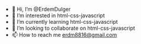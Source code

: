 - 👋 Hi, I’m @ErdemDulger
- 👀 I’m interested in html-css-javascript
- 🌱 I’m currently learning html-css-javascript
- 💞️ I’m looking to collaborate on html-css-javascript
- 📫 How to reach me erdm8816@gmail.com

<!---
ErdemDulger/ErdemDulger is a ✨ special ✨ repository because its `README.md` (this file) appears on your GitHub profile.
You can click the Preview link to take a look at your changes.
--->
